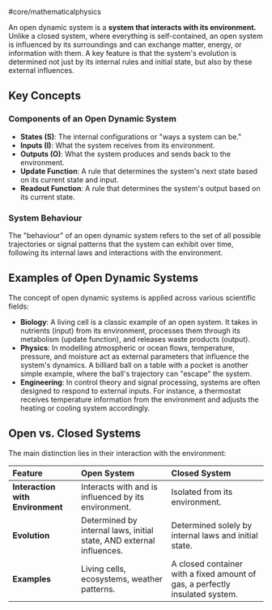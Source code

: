 #core/mathematicalphysics 

An open dynamic system is a **system that interacts with its environment.** Unlike a closed system, where everything is self-contained, an open system is influenced by its surroundings and can exchange matter, energy, or information with them. A key feature is that the system's evolution is determined not just by its internal rules and initial state, but also by these external influences.

## Key Concepts

### Components of an Open Dynamic System

*   **States (S)**: The internal configurations or "ways a system can be."
*   **Inputs (I)**: What the system receives from its environment.
*   **Outputs (O)**: What the system produces and sends back to the environment.
*   **Update Function**: A rule that determines the system's next state based on its current state and input.
*   **Readout Function**: A rule that determines the system's output based on its current state.

### System Behaviour

The "behaviour" of an open dynamic system refers to the set of all possible trajectories or signal patterns that the system can exhibit over time, following its internal laws and interactions with the environment.

## Examples of Open Dynamic Systems

The concept of open dynamic systems is applied across various scientific fields:

*   **Biology**: A living cell is a classic example of an open system. It takes in nutrients (input) from its environment, processes them through its metabolism (update function), and releases waste products (output).
*   **Physics**: In modelling atmospheric or ocean flows, temperature, pressure, and moisture act as external parameters that influence the system's dynamics. A billiard ball on a table with a pocket is another simple example, where the ball's trajectory can "escape" the system.
*   **Engineering**: In control theory and signal processing, systems are often designed to respond to external inputs. For instance, a thermostat receives temperature information from the environment and adjusts the heating or cooling system accordingly.

## Open vs. Closed Systems

The main distinction lies in their interaction with the environment:

| Feature | Open System | Closed System |
| :--- | :--- | :--- |
| **Interaction with Environment** | Interacts with and is influenced by its environment. | Isolated from its environment. |
| **Evolution** | Determined by internal laws, initial state, AND external influences. | Determined solely by internal laws and initial state. |
| **Examples** | Living cells, ecosystems, weather patterns. | A closed container with a fixed amount of gas, a perfectly insulated system. |